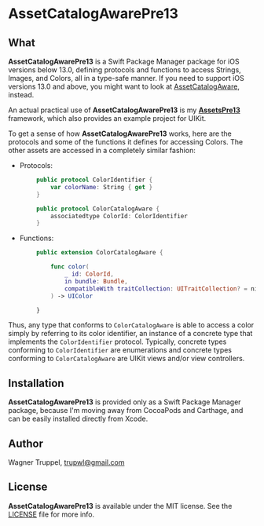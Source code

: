 # AssetCatalogAwarePre13

## What

**AssetCatalogAwarePre13** is a Swift Package Manager package for iOS versions below 13.0, defining protocols and functions to access Strings, Images, and Colors, all in a type-safe manner. If you need to support iOS versions 13.0 and above, you might want to look at [AssetCatalogAware](https://github.com/wltrup/AssetCatalogAware), instead.

An actual practical use of **AssetCatalogAwarePre13** is my [**AssetsPre13**](https://github.com/wltrup/AssetsPre13) framework, which also provides an example project for UIKit.

To get a sense of how **AssetCatalogAwarePre13** works, here are the protocols and some of the functions it defines for accessing Colors. The other assets are accessed in a completely similar fashion:

- Protocols:
```swift
        public protocol ColorIdentifier {
            var colorName: String { get }
        }

        public protocol ColorCatalogAware {
            associatedtype ColorId: ColorIdentifier
        }
```

- Functions:
```swift
        public extension ColorCatalogAware {

            func color(
                _ id: ColorId,
                in bundle: Bundle,
                compatibleWith traitCollection: UITraitCollection? = nil
            ) -> UIColor

        }
```

Thus, any type that conforms to `ColorCatalogAware` is able to access a color simply by referring to its color identifier, an instance of a concrete type that implements the `ColorIdentifier` protocol. Typically, concrete types conforming to `ColorIdentifier` are enumerations and concrete types conforming to `ColorCatalogAware` are UIKit views and/or view controllers.

## Installation

**AssetCatalogAwarePre13** is provided only as a Swift Package Manager package, because I'm moving away from CocoaPods and Carthage, and can be easily installed directly from Xcode.

## Author

Wagner Truppel, trupwl@gmail.com

## License

**AssetCatalogAwarePre13** is available under the MIT license. See the [LICENSE](./LICENSE) file for more info.
